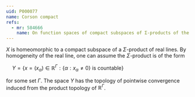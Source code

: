 ```yaml
---
uid: P000077
name: Corson compact
refs:
  - mr: 584666
    name: On function spaces of compact subspaces of Σ-products of the real line.
---
```


$X$ is homeomorphic to a compact subspace of a $\Sigma$-product of real lines.
By homogeneity of the real line, one can assume the $\Sigma$-product is of the form

$\quad Y=\{x=(x_\alpha)\in\mathbb R^\Gamma:\{\alpha:x_\alpha\ne 0\}\text{ is countable}\}$

for some set $\Gamma$.
The space $Y$ has the topology of pointwise convergence induced from
the product topology of $\mathbb R^\Gamma$.
